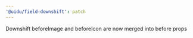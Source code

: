 ```yaml
---
'@uidu/field-downshift': patch
---
```


Downshift beforeImage and beforeIcon are now merged into before props
